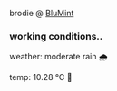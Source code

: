 brodie @ [BluMint](https://www.linkedin.com/company/blumint-io/)

<!--weather_start-->
### working conditions..

weather: moderate rain 🌧️

temp: 10.28 °C 👕

<!--weather_end-->
